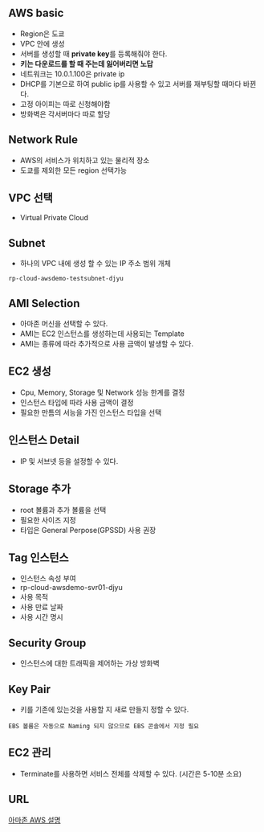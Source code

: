 ## AWS basic
* Region은 도쿄
* VPC 안에 생성 
* 서버를 생성할 때 **private key**를 등록해줘야 한다.
* **키는 다운로드를 할 때 주는데 잃어버리면 노답**
* 네트워크는 10.0.1.100은 private ip
* DHCP를 기본으로 하여 public ip를 사용할 수 있고 서버를 재부팅할 때마다 바뀐다.
* 고정 아이피는 따로 신청해야함
* 방화벽은 각서버마다 따로 할당

## Network Rule
* AWS의 서비스가 위치하고 있는 물리적 장소
* 도쿄를 제외한 모든 region 선택가능

## VPC 선택
* Virtual Private Cloud

## Subnet
* 하나의 VPC 내에 생성 할 수 있는 IP 주소 범위 개체
```
rp-cloud-awsdemo-testsubnet-djyu
```

## AMI Selection
* 아마존 머신을 선택할 수 있다.
* AMI는 EC2 인스턴스를 생성하는데 사용되는 Template
* AMI는 종류에 따라 추가적으로 사용 금액이 발생할 수 있다.

## EC2 생성
* Cpu, Memory, Storage 및 Network 성능 한계를 결정
* 인스턴스 타입에 따라 사용 금액이 결정
* 필요한 만틈의 서능을 가진 인스턴스 타입을 선택

## 인스턴스 Detail
* IP 및 서브넷 등을 설정할 수 있다.

## Storage 추가
* root 볼륨과 추가 볼륨을 선택
* 필요한 사이즈 지정
* 타입은 General Perpose(GPSSD) 사용 권장

## Tag 인스턴스
* 인스턴스 속성 부여
* rp-cloud-awsdemo-svr01-djyu
* 사용 목적
* 사용 만료 날짜
* 사용 시간 명시

## Security Group
* 인스턴스에 대한 트래픽을 제어하는 가상 방화벽

## Key Pair
* 키를 기존에 있는것을 사용할 지 새로 만들지 정할 수 있다.
```
EBS 볼륨은 자동으로 Naming 되지 않으므로 EBS 콘솔에서 지정 필요
```

## EC2 관리
* Terminate를 사용하면 서비스 전체를 삭제할 수 있다. (시간은 5-10분 소요)

## URL
[아마존 AWS 설명](http://www.pyrasis.com/private/2014/09/30/publish-the-art-of-amazon-web-services-book)